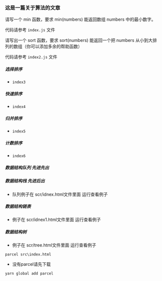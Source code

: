### 这是一篇关于算法的文章

请写一个 min 函数，要求 min(numbers) 能返回数组 numbers 中的最小数字。

代码请参考 `index.js` 文件

请写出一个 sort 函数，要求 sort(numbers) 能返回一个把 numbers 从小到大排列的数组（你可以添加多余的帮助函数）

代码请参考 `index2.js` 文件



##### 选择排序

* `index3` 

##### 快速排序

* `index4` 

##### 归并排序

* `index5` 

##### 计数排序

* `index6` 

##### 数据结构队列 先进先出
##### 数据结构栈   先进后出
* 队列例子在 scr/idnex.html文件里面 运行查看例子
##### 数据结构链表
* 例子在 scr/idnex1.html文件里面 运行查看例子
##### 数据结构树
* 例子在 scr/tree.html文件里面 运行查看例子
```
parcel src\index.html
```

* 没有parcel请先下载 
```
yarn global add parcel
```
